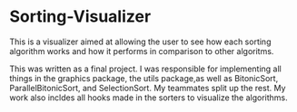 # Sorting-Visualizer
This is a visualizer aimed at allowing the user to see how each sorting algorithm works and how it performs in comparison to other algoritms.

This was written as a final project. I was responsible for implementing all things in the graphics package, the utils package,as well as BitonicSort, ParallelBitonicSort, and SelectionSort. My teammates split up the rest. My work also incldes all hooks made in the sorters to visualize the algorithms.
